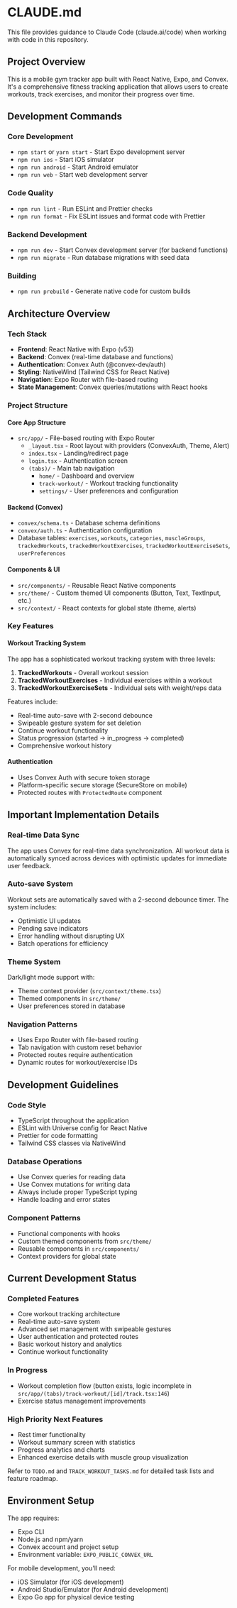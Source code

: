 # CLAUDE.md

This file provides guidance to Claude Code (claude.ai/code) when working with code in this repository.

## Project Overview

This is a mobile gym tracker app built with React Native, Expo, and Convex. It's a comprehensive fitness tracking application that allows users to create workouts, track exercises, and monitor their progress over time.

## Development Commands

### Core Development
- `npm start` or `yarn start` - Start Expo development server
- `npm run ios` - Start iOS simulator
- `npm run android` - Start Android emulator
- `npm run web` - Start web development server

### Code Quality
- `npm run lint` - Run ESLint and Prettier checks
- `npm run format` - Fix ESLint issues and format code with Prettier

### Backend Development
- `npm run dev` - Start Convex development server (for backend functions)
- `npm run migrate` - Run database migrations with seed data

### Building
- `npm run prebuild` - Generate native code for custom builds

## Architecture Overview

### Tech Stack
- **Frontend**: React Native with Expo (v53)
- **Backend**: Convex (real-time database and functions)
- **Authentication**: Convex Auth (@convex-dev/auth)
- **Styling**: NativeWind (Tailwind CSS for React Native)
- **Navigation**: Expo Router with file-based routing
- **State Management**: Convex queries/mutations with React hooks

### Project Structure

#### Core App Structure
- `src/app/` - File-based routing with Expo Router
  - `_layout.tsx` - Root layout with providers (ConvexAuth, Theme, Alert)
  - `index.tsx` - Landing/redirect page
  - `login.tsx` - Authentication screen
  - `(tabs)/` - Main tab navigation
    - `home/` - Dashboard and overview
    - `track-workout/` - Workout tracking functionality
    - `settings/` - User preferences and configuration

#### Backend (Convex)
- `convex/schema.ts` - Database schema definitions
- `convex/auth.ts` - Authentication configuration
- Database tables: `exercises`, `workouts`, `categories`, `muscleGroups`, `trackedWorkouts`, `trackedWorkoutExercises`, `trackedWorkoutExerciseSets`, `userPreferences`

#### Components & UI
- `src/components/` - Reusable React Native components
- `src/theme/` - Custom themed UI components (Button, Text, TextInput, etc.)
- `src/context/` - React contexts for global state (theme, alerts)

### Key Features

#### Workout Tracking System
The app has a sophisticated workout tracking system with three levels:
1. **TrackedWorkouts** - Overall workout session
2. **TrackedWorkoutExercises** - Individual exercises within a workout
3. **TrackedWorkoutExerciseSets** - Individual sets with weight/reps data

Features include:
- Real-time auto-save with 2-second debounce
- Swipeable gesture system for set deletion
- Continue workout functionality
- Status progression (started → in_progress → completed)
- Comprehensive workout history

#### Authentication
- Uses Convex Auth with secure token storage
- Platform-specific secure storage (SecureStore on mobile)
- Protected routes with `ProtectedRoute` component

## Important Implementation Details

### Real-time Data Sync
The app uses Convex for real-time data synchronization. All workout data is automatically synced across devices with optimistic updates for immediate user feedback.

### Auto-save System
Workout sets are automatically saved with a 2-second debounce timer. The system includes:
- Optimistic UI updates
- Pending save indicators
- Error handling without disrupting UX
- Batch operations for efficiency

### Theme System
Dark/light mode support with:
- Theme context provider (`src/context/theme.tsx`)
- Themed components in `src/theme/`
- User preferences stored in database

### Navigation Patterns
- Uses Expo Router with file-based routing
- Tab navigation with custom reset behavior
- Protected routes require authentication
- Dynamic routes for workout/exercise IDs

## Development Guidelines

### Code Style
- TypeScript throughout the application
- ESLint with Universe config for React Native
- Prettier for code formatting
- Tailwind CSS classes via NativeWind

### Database Operations
- Use Convex queries for reading data
- Use Convex mutations for writing data
- Always include proper TypeScript typing
- Handle loading and error states

### Component Patterns
- Functional components with hooks
- Custom themed components from `src/theme/`
- Reusable components in `src/components/`
- Context providers for global state

## Current Development Status

### Completed Features
- Core workout tracking architecture
- Real-time auto-save system
- Advanced set management with swipeable gestures
- User authentication and protected routes
- Basic workout history and analytics
- Continue workout functionality

### In Progress
- Workout completion flow (button exists, logic incomplete in `src/app/(tabs)/track-workout/[id]/track.tsx:146`)
- Exercise status management improvements

### High Priority Next Features
- Rest timer functionality
- Workout summary screen with statistics
- Progress analytics and charts
- Enhanced exercise details with muscle group visualization

Refer to `TODO.md` and `TRACK_WORKOUT_TASKS.md` for detailed task lists and feature roadmap.

## Environment Setup

The app requires:
- Expo CLI
- Node.js and npm/yarn
- Convex account and project setup
- Environment variable: `EXPO_PUBLIC_CONVEX_URL`

For mobile development, you'll need:
- iOS Simulator (for iOS development)
- Android Studio/Emulator (for Android development)
- Expo Go app for physical device testing